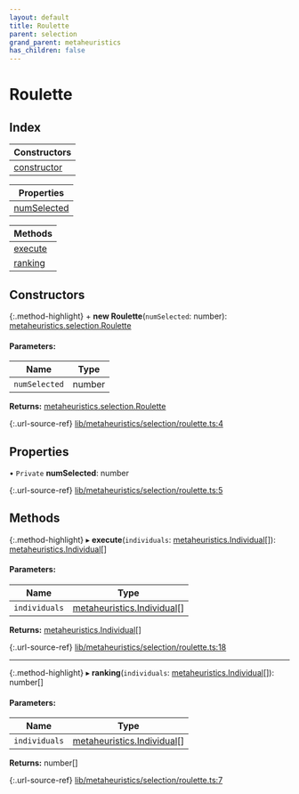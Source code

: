 ```yaml
---
layout: default
title: Roulette
parent: selection
grand_parent: metaheuristics
has_children: false
---
```


# Roulette

## Index

| Constructors |
|-----------|
| [constructor](#constructor) |

| Properties |
|-----------|
| [numSelected](#numselected) |

| Methods |
|-----------|
| [execute](#execute) |
| [ranking](#ranking) |

## Constructors

{:.method-highlight}
\+ **new Roulette**(`numSelected`: number): [metaheuristics.selection.Roulette](../metaheuristics_selection_roulette)

#### Parameters:

Name | Type |
------ | ------ |
`numSelected` | number |

**Returns:** [metaheuristics.selection.Roulette](../metaheuristics_selection_roulette)

{:.url-source-ref}
[lib/metaheuristics/selection/roulette.ts:4](https://github.com/ascentcore/dataspot/blob/c80cb27/lib/metaheuristics/selection/roulette.ts#L4)

## Properties

• `Private` **numSelected**: number

{:.url-source-ref}
[lib/metaheuristics/selection/roulette.ts:5](https://github.com/ascentcore/dataspot/blob/c80cb27/lib/metaheuristics/selection/roulette.ts#L5)

## Methods

{:.method-highlight}
▸ **execute**(`individuals`: [metaheuristics.Individual](../metaheuristics_individual)[]): [metaheuristics.Individual](../metaheuristics_individual)[]

#### Parameters:

Name | Type |
------ | ------ |
`individuals` | [metaheuristics.Individual](../metaheuristics_individual)[] |

**Returns:** [metaheuristics.Individual](../metaheuristics_individual)[]

{:.url-source-ref}
[lib/metaheuristics/selection/roulette.ts:18](https://github.com/ascentcore/dataspot/blob/c80cb27/lib/metaheuristics/selection/roulette.ts#L18)

___

{:.method-highlight}
▸ **ranking**(`individuals`: [metaheuristics.Individual](../metaheuristics_individual)[]): number[]

#### Parameters:

Name | Type |
------ | ------ |
`individuals` | [metaheuristics.Individual](../metaheuristics_individual)[] |

**Returns:** number[]

{:.url-source-ref}
[lib/metaheuristics/selection/roulette.ts:7](https://github.com/ascentcore/dataspot/blob/c80cb27/lib/metaheuristics/selection/roulette.ts#L7)
